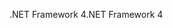 <span data-ttu-id="92f56-101">.NET Framework 4</span><span class="sxs-lookup"><span data-stu-id="92f56-101">.NET Framework 4</span></span>